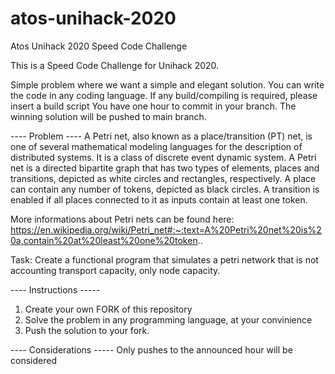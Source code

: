# atos-unihack-2020
Atos Unihack 2020 Speed Code Challenge

This is a Speed Code Challenge for Unihack 2020.

Simple problem where we want a simple and elegant solution.
You can write the code in any coding language. 
If any build/compiling is required, please insert a build script
You have one hour to commit in your branch.
The winning solution will be pushed to main branch.

---- Problem ---- 
A Petri net, also known as a place/transition (PT) net, is one of several mathematical modeling languages for the description of distributed systems. It is a class of discrete event dynamic system. A Petri net is a directed bipartite graph that has two types of elements, places and transitions, depicted as white circles and rectangles, respectively. A place can contain any number of tokens, depicted as black circles. A transition is enabled if all places connected to it as inputs contain at least one token. 

More informations about Petri nets can be found here: https://en.wikipedia.org/wiki/Petri_net#:~:text=A%20Petri%20net%20is%20a,contain%20at%20least%20one%20token..

Task:
Create a functional program that simulates a petri network that is not accounting transport capacity, only node capacity.


---- Instructions -----
1. Create your own FORK of this repository
2. Solve the problem in any programming language, at your convinience
3. Push the solution to your fork.

---- Considerations -----
Only pushes to the announced hour will be considered
